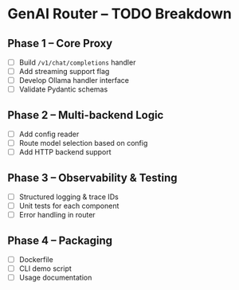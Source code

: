 # GenAI Router – TODO Breakdown

## Phase 1 – Core Proxy
- [ ] Build `/v1/chat/completions` handler
- [ ] Add streaming support flag
- [ ] Develop Ollama handler interface
- [ ] Validate Pydantic schemas

## Phase 2 – Multi-backend Logic
- [ ] Add config reader
- [ ] Route model selection based on config
- [ ] Add HTTP backend support

## Phase 3 – Observability & Testing
- [ ] Structured logging & trace IDs
- [ ] Unit tests for each component
- [ ] Error handling in router

## Phase 4 – Packaging
- [ ] Dockerfile
- [ ] CLI demo script
- [ ] Usage documentation
